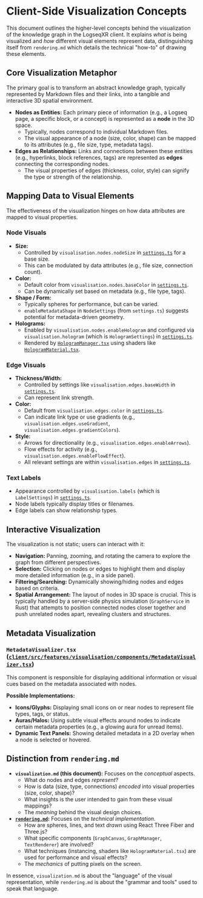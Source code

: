 # Client-Side Visualization Concepts

This document outlines the higher-level concepts behind the visualization of the knowledge graph in the LogseqXR client. It explains *what* is being visualized and *how* different visual elements represent data, distinguishing itself from `rendering.md` which details the technical "how-to" of drawing these elements.

## Core Visualization Metaphor

The primary goal is to transform an abstract knowledge graph, typically represented by Markdown files and their links, into a tangible and interactive 3D spatial environment.

-   **Nodes as Entities:** Each primary piece of information (e.g., a Logseq page, a specific block, or a concept) is represented as a **node** in the 3D space.
    -   Typically, nodes correspond to individual Markdown files.
    -   The visual appearance of a node (size, color, shape) can be mapped to its attributes (e.g., file size, type, metadata tags).
-   **Edges as Relationships:** Links and connections between these entities (e.g., hyperlinks, block references, tags) are represented as **edges** connecting the corresponding nodes.
    -   The visual properties of edges (thickness, color, style) can signify the type or strength of the relationship.

## Mapping Data to Visual Elements

The effectiveness of the visualization hinges on how data attributes are mapped to visual properties.

### Node Visuals

-   **Size:**
    -   Controlled by `visualisation.nodes.nodeSize` in [`settings.ts`](../../client/src/features/settings/config/settings.ts) for a base size.
    -   This can be modulated by data attributes (e.g., file size, connection count).
-   **Color:**
    -   Default color from `visualisation.nodes.baseColor` in [`settings.ts`](../../client/src/features/settings/config/settings.ts).
    -   Can be dynamically set based on metadata (e.g., file type, tags).
-   **Shape / Form:**
    -   Typically spheres for performance, but can be varied.
    -   `enableMetadataShape` in `NodeSettings` (from `settings.ts`) suggests potential for metadata-driven geometry.
-   **Holograms:**
    -   Enabled by `visualisation.nodes.enableHologram` and configured via `visualisation.hologram` (which is `HologramSettings`) in [`settings.ts`](../../client/src/features/settings/config/settings.ts).
    -   Rendered by [`HologramManager.tsx`](../../client/src/features/visualisation/renderers/HologramManager.tsx) using shaders like [`HologramMaterial.tsx`](../../client/src/features/visualisation/renderers/materials/HologramMaterial.tsx).

### Edge Visuals

-   **Thickness/Width:**
    -   Controlled by settings like `visualisation.edges.baseWidth` in [`settings.ts`](../../client/src/features/settings/config/settings.ts).
    -   Can represent link strength.
-   **Color:**
    -   Default from `visualisation.edges.color` in [`settings.ts`](../../client/src/features/settings/config/settings.ts).
    -   Can indicate link type or use gradients (e.g., `visualisation.edges.useGradient`, `visualisation.edges.gradientColors`).
-   **Style:**
    -   Arrows for directionality (e.g., `visualisation.edges.enableArrows`).
    -   Flow effects for activity (e.g., `visualisation.edges.enableFlowEffect`).
    -   All relevant settings are within `visualisation.edges` in [`settings.ts`](../../client/src/features/settings/config/settings.ts).

### Text Labels

-   Appearance controlled by `visualisation.labels` (which is `LabelSettings`) in [`settings.ts`](../../client/src/features/settings/config/settings.ts).
-   Node labels typically display titles or filenames.
-   Edge labels can show relationship types.

## Interactive Visualization

The visualization is not static; users can interact with it:

-   **Navigation:** Panning, zooming, and rotating the camera to explore the graph from different perspectives.
-   **Selection:** Clicking on nodes or edges to highlight them and display more detailed information (e.g., in a side panel).
-   **Filtering/Searching:** Dynamically showing/hiding nodes and edges based on criteria.
-   **Spatial Arrangement:** The layout of nodes in 3D space is crucial. This is typically handled by a server-side physics simulation (`GraphService` in Rust) that attempts to position connected nodes closer together and push unrelated nodes apart, revealing clusters and structures.

## Metadata Visualization

### `MetadataVisualizer.tsx` ([`client/src/features/visualisation/components/MetadataVisualizer.tsx`](../../client/src/features/visualisation/components/MetadataVisualizer.tsx))

This component is responsible for displaying additional information or visual cues based on the metadata associated with nodes.

**Possible Implementations:**
-   **Icons/Glyphs:** Displaying small icons on or near nodes to represent file types, tags, or status.
-   **Auras/Halos:** Using subtle visual effects around nodes to indicate certain metadata properties (e.g., a glowing aura for unread items).
-   **Dynamic Text Panels:** Showing detailed metadata in a 2D overlay when a node is selected or hovered.

## Distinction from `rendering.md`

-   **`visualization.md` (this document):** Focuses on the *conceptual* aspects.
    -   What do nodes and edges *represent*?
    -   How is data (size, type, connections) *encoded* into visual properties (size, color, shape)?
    -   What insights is the user intended to gain from these visual mappings?
    -   The *meaning* behind the visual design choices.
-   **[`rendering.md`](./rendering.md):** Focuses on the *technical implementation*.
    -   How are spheres, lines, and text *drawn* using React Three Fiber and Three.js?
    -   What specific components (`GraphCanvas`, `GraphManager`, `TextRenderer`) are involved?
    -   What techniques (instancing, shaders like `HologramMaterial.tsx`) are used for performance and visual effects?
    -   The *mechanics* of putting pixels on the screen.

In essence, `visualization.md` is about the "language" of the visual representation, while `rendering.md` is about the "grammar and tools" used to speak that language.
